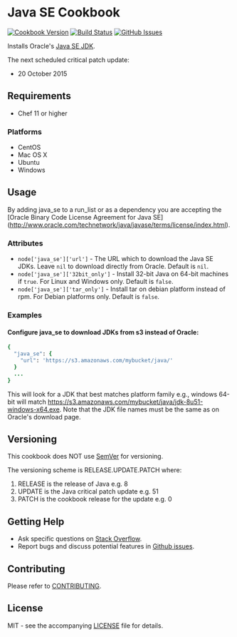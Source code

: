 # Java SE Cookbook

[![Cookbook Version](http://img.shields.io/cookbook/v/java_se.svg?style=flat-square)][cookbook]
[![Build Status](http://img.shields.io/travis/dhoer/chef-java_se.svg?style=flat-square)][travis]
[![GitHub Issues](http://img.shields.io/github/issues/dhoer/chef-java_se.svg?style=flat-square)][github]

[cookbook]: https://supermarket.chef.io/cookbooks/java_se
[travis]: https://travis-ci.org/dhoer/chef-java_se
[github]: https://github.com/dhoer/chef-java_se/issues

Installs Oracle's [Java SE JDK](http://www.oracle.com/technetwork/java/javase/downloads/jdk8-downloads-2133151.html).

The next scheduled critical patch update:

- 20 October 2015
                                                  
## Requirements

- Chef 11 or higher 

### Platforms

- CentOS
- Mac OS X
- Ubuntu
- Windows

## Usage

By adding java_se to a run_list or as a dependency you are accepting the 
[Oracle Binary Code License Agreement for Java SE]
(http://www.oracle.com/technetwork/java/javase/terms/license/index.html).

### Attributes

- `node['java_se']['url']` - The URL which to download the Java SE JDKs. Leave `nil` to download directly from Oracle.
Default is `nil`.
- `node['java_se']['32bit_only']` - Install 32-bit Java on 64-bit machines if `true`. For Linux and Windows only.
Default is `false`.
- `node['java_se']['tar_only']` - Install tar on debian platform instead of rpm. For Debian platforms only.
Default is `false`.

### Examples

#### Configure java_se to download JDKs from s3 instead of Oracle: 

```ruby
{ 
  "java_se": {
    "url": 'https://s3.amazonaws.com/mybucket/java/'
  }
  ...
}
```

This will look for a JDK that best matches platform family e.g., windows 64-bit will match 
https://s3.amazonaws.com/mybucket/java/jdk-8u51-windows-x64.exe.
Note that the JDK file names must be the same as on Oracle's download page. 


## Versioning

This cookbook does NOT use [SemVer](http://semver.org) for versioning.  

The versioning scheme is RELEASE.UPDATE.PATCH where:

1. RELEASE is the release of Java e.g. 8
2. UPDATE is the Java critical patch update e.g. 51
3. PATCH is the cookbook release for the update e.g. 0


## Getting Help

- Ask specific questions on [Stack Overflow](http://stackoverflow.com/questions/tagged/chef-java_se).
- Report bugs and discuss potential features in
[Github issues](https://github.com/dhoer/chef-java_se/issues).

## Contributing

Please refer to [CONTRIBUTING](https://github.com/dhoer/chef-java_se/blob/master/CONTRIBUTING.md).

## License

MIT - see the accompanying [LICENSE](https://github.com/dhoer/chef-java_se/blob/master/LICENSE.md) file
for details.
